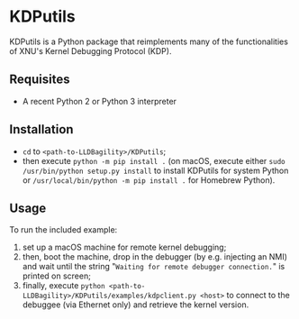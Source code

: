# KDPutils
KDPutils is a Python package that reimplements many of the functionalities of XNU's Kernel Debugging Protocol (KDP).

## Requisites
- A recent Python 2 or Python 3 interpreter

## Installation
- `cd` to `<path-to-LLDBagility>/KDPutils`;
- then execute `python -m pip install .` (on macOS, execute either `sudo /usr/bin/python setup.py install` to install KDPutils for system Python or `/usr/local/bin/python -m pip install .` for Homebrew Python).

## Usage
To run the included example:
1. set up a macOS machine for remote kernel debugging;
2. then, boot the machine, drop in the debugger (by e.g. injecting an NMI) and wait until the string "`Waiting for remote debugger connection.`" is printed on screen;
3. finally, execute `python <path-to-LLDBagility>/KDPutils/examples/kdpclient.py <host>` to connect to the debuggee (via Ethernet only) and retrieve the kernel version.
